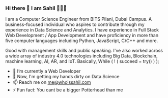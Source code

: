 ### Hi there 👋 I am Sahil 🤷🏼‍♂️
I am a Computer Science Engineer from BITS Pilani, Dubai Campus. A business-focused individual who aspires to contribute through my experience in Data Science and Analytics. I have experience in Full Stack Web Development / App Development and have proficiency in more than five computer languages including Python, JavaScript, C/C++ and more.

Good with management skills and public speaking. I've also worked across a wide array of industry 4.0 technologies including Big Data, Blockchain, machine learning, AI, AR, and IoT. Basically, While ( ! ( succeed = try() ) ); 

- 🔭 I’m currently a Web Developer
- 🌱 Now, I'm getting my hands dirty on Data Science 
- 📫 Reach me on me@whoissahil.com
- ⚡ Fun fact: You cant be a bigger Potterhead than me
